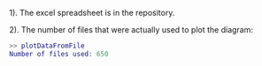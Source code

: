1). The excel spreadsheet is in the repository.

2). The number of files that were actually used to plot the diagram:

```MATLAB
>> plotDataFromFile
Number of files used: 650
```

